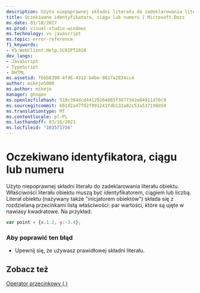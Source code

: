 ```yaml
---
description: Użyto niepoprawnej składni literału do zadeklarowania literału obiektu.
title: Oczekiwano identyfikatora, ciągu lub numeru | Microsoft Docs
ms.date: 01/18/2017
ms.prod: visual-studio-windows
ms.technology: vs-javascript
ms.topic: error-reference
f1_keywords:
- VS.WebClient.Help.SCRIPT1028
dev_langs:
- JavaScript
- TypeScript
- DHTML
ms.assetid: f6bb8398-4fd6-4312-b4be-9617a2834cc4
author: mikejo5000
ms.author: mikejo
manager: ghogen
ms.openlocfilehash: 518c394dcd44129204865f3877302e84911d70c9
ms.sourcegitcommit: 691d2a47f92f991241fdb132a82c53a537198d50
ms.translationtype: MT
ms.contentlocale: pl-PL
ms.lasthandoff: 03/16/2021
ms.locfileid: "103571756"
---
```

# <a name="expected-identifier-string-or-number"></a>Oczekiwano identyfikatora, ciągu lub numeru
Użyto niepoprawnej składni literału do zadeklarowania literału obiektu. Właściwości literału obiektu muszą być identyfikatorem, ciągiem lub liczbą. Literał obiektu (nazywany także "inicjatorem obiektów") składa się z rozdzielaną przecinkami listą właściwości: par wartości, które są ujęte w nawiasy kwadratowe. Na przykład:  
  
```JavaScript  
var point = {x:1.2, y:-3.4};  
```  
  
### <a name="to-correct-this-error"></a>Aby poprawić ten błąd  
  
- Upewnij się, że używasz prawidłowej składni literału.  
  
## <a name="see-also"></a>Zobacz też  
 [Operator przecinkowy (,)](https://developer.mozilla.org/docs/Web/JavaScript/Reference/Operators/Comma_Operatorhttps://developer.mozilla.org/docs/Web/JavaScript/Reference/Operators/Comma_Operator)
